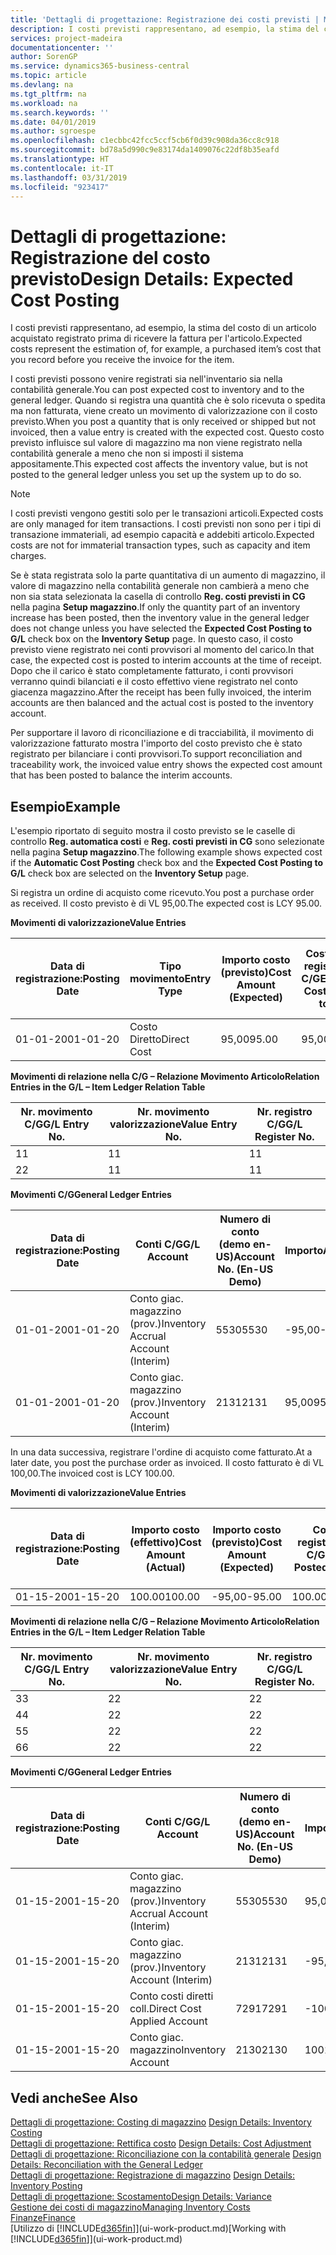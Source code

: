 ```yaml
---
title: 'Dettagli di progettazione: Registrazione dei costi previsti | Microsoft Docs'
description: I costi previsti rappresentano, ad esempio, la stima del costo di un articolo acquistato registrato prima di ricevere la fattura per l'articolo.
services: project-madeira
documentationcenter: ''
author: SorenGP
ms.service: dynamics365-business-central
ms.topic: article
ms.devlang: na
ms.tgt_pltfrm: na
ms.workload: na
ms.search.keywords: ''
ms.date: 04/01/2019
ms.author: sgroespe
ms.openlocfilehash: c1ecbbc42fcc5ccf5cb6f0d39c908da36cc8c918
ms.sourcegitcommit: bd78a5d990c9e83174da1409076c22df8b35eafd
ms.translationtype: HT
ms.contentlocale: it-IT
ms.lasthandoff: 03/31/2019
ms.locfileid: "923417"
---
```

# <a name="design-details-expected-cost-posting"></a><span data-ttu-id="dffc7-103">Dettagli di progettazione: Registrazione del costo previsto</span><span class="sxs-lookup"><span data-stu-id="dffc7-103">Design Details: Expected Cost Posting</span></span>
<span data-ttu-id="dffc7-104">I costi previsti rappresentano, ad esempio, la stima del costo di un articolo acquistato registrato prima di ricevere la fattura per l'articolo.</span><span class="sxs-lookup"><span data-stu-id="dffc7-104">Expected costs represent the estimation of, for example, a purchased item’s cost that you record before you receive the invoice for the item.</span></span>  

 <span data-ttu-id="dffc7-105">I costi previsti possono venire registrati sia nell'inventario sia nella contabilità generale.</span><span class="sxs-lookup"><span data-stu-id="dffc7-105">You can post expected cost to inventory and to the general ledger.</span></span> <span data-ttu-id="dffc7-106">Quando si registra una quantità che è solo ricevuta o spedita ma non fatturata, viene creato un movimento di valorizzazione con il costo previsto.</span><span class="sxs-lookup"><span data-stu-id="dffc7-106">When you post a quantity that is only received or shipped but not invoiced, then a value entry is created with the expected cost.</span></span> <span data-ttu-id="dffc7-107">Questo costo previsto influisce sul valore di magazzino ma non viene registrato nella contabilità generale a meno che non si imposti il sistema appositamente.</span><span class="sxs-lookup"><span data-stu-id="dffc7-107">This expected cost affects the inventory value, but is not posted to the general ledger unless you set up the system up to do so.</span></span>  

> [!NOTE]  
>  <span data-ttu-id="dffc7-108">I costi previsti vengono gestiti solo per le transazioni articoli.</span><span class="sxs-lookup"><span data-stu-id="dffc7-108">Expected costs are only managed for item transactions.</span></span> <span data-ttu-id="dffc7-109">I costi previsti non sono per i tipi di transazione immateriali, ad esempio capacità e addebiti articolo.</span><span class="sxs-lookup"><span data-stu-id="dffc7-109">Expected costs are not for immaterial transaction types, such as capacity and item charges.</span></span>  

 <span data-ttu-id="dffc7-110">Se è stata registrata solo la parte quantitativa di un aumento di magazzino, il valore di magazzino nella contabilità generale non cambierà a meno che non sia stata selezionata la casella di controllo **Reg. costi previsti in CG** nella pagina **Setup magazzino**.</span><span class="sxs-lookup"><span data-stu-id="dffc7-110">If only the quantity part of an inventory increase has been posted, then the inventory value in the general ledger does not change unless you have selected the **Expected Cost Posting to G/L** check box on the **Inventory Setup** page.</span></span> <span data-ttu-id="dffc7-111">In questo caso, il costo previsto viene registrato nei conti provvisori al momento del carico.</span><span class="sxs-lookup"><span data-stu-id="dffc7-111">In that case, the expected cost is posted to interim accounts at the time of receipt.</span></span> <span data-ttu-id="dffc7-112">Dopo che il carico è stato completamente fatturato, i conti provvisori verranno quindi bilanciati e il costo effettivo viene registrato nel conto giacenza magazzino.</span><span class="sxs-lookup"><span data-stu-id="dffc7-112">After the receipt has been fully invoiced, the interim accounts are then balanced and the actual cost is posted to the inventory account.</span></span>  

 <span data-ttu-id="dffc7-113">Per supportare il lavoro di riconciliazione e di tracciabilità, il movimento di valorizzazione fatturato mostra l'importo del costo previsto che è stato registrato per bilanciare i conti provvisori.</span><span class="sxs-lookup"><span data-stu-id="dffc7-113">To support reconciliation and traceability work, the invoiced value entry shows the expected cost amount that has been posted to balance the interim accounts.</span></span>  

## <a name="example"></a><span data-ttu-id="dffc7-114">Esempio</span><span class="sxs-lookup"><span data-stu-id="dffc7-114">Example</span></span>  
 <span data-ttu-id="dffc7-115">L'esempio riportato di seguito mostra il costo previsto se le caselle di controllo **Reg. automatica costi** e **Reg. costi previsti in CG** sono selezionate nella pagina **Setup magazzino**.</span><span class="sxs-lookup"><span data-stu-id="dffc7-115">The following example shows expected cost if the **Automatic Cost Posting** check box and the **Expected Cost Posting to G/L** check box are selected on the **Inventory Setup** page.</span></span>  

 <span data-ttu-id="dffc7-116">Si registra un ordine di acquisto come ricevuto.</span><span class="sxs-lookup"><span data-stu-id="dffc7-116">You post a purchase order as received.</span></span> <span data-ttu-id="dffc7-117">Il costo previsto è di VL 95,00.</span><span class="sxs-lookup"><span data-stu-id="dffc7-117">The expected cost is LCY 95.00.</span></span>  

 <span data-ttu-id="dffc7-118">**Movimenti di valorizzazione**</span><span class="sxs-lookup"><span data-stu-id="dffc7-118">**Value Entries**</span></span>  

|<span data-ttu-id="dffc7-119">Data di registrazione:</span><span class="sxs-lookup"><span data-stu-id="dffc7-119">Posting Date</span></span>|<span data-ttu-id="dffc7-120">Tipo movimento</span><span class="sxs-lookup"><span data-stu-id="dffc7-120">Entry Type</span></span>|<span data-ttu-id="dffc7-121">Importo costo (previsto)</span><span class="sxs-lookup"><span data-stu-id="dffc7-121">Cost Amount (Expected)</span></span>|<span data-ttu-id="dffc7-122">Costo prev. registrato in C/G</span><span class="sxs-lookup"><span data-stu-id="dffc7-122">Expected Cost Posted to G/L</span></span>|<span data-ttu-id="dffc7-123">Costo previsto</span><span class="sxs-lookup"><span data-stu-id="dffc7-123">Expected Cost</span></span>|<span data-ttu-id="dffc7-124">Nr. movimento cont. articolo</span><span class="sxs-lookup"><span data-stu-id="dffc7-124">Item Ledger Entry No.</span></span>|<span data-ttu-id="dffc7-125">Nr. movimento</span><span class="sxs-lookup"><span data-stu-id="dffc7-125">Entry No.</span></span>|  
|------------------|----------------|------------------------------|----------------------------------|-------------------|---------------------------|---------------|  
|<span data-ttu-id="dffc7-126">01-01-20</span><span class="sxs-lookup"><span data-stu-id="dffc7-126">01-01-20</span></span>|<span data-ttu-id="dffc7-127">Costo Diretto</span><span class="sxs-lookup"><span data-stu-id="dffc7-127">Direct Cost</span></span>|<span data-ttu-id="dffc7-128">95,00</span><span class="sxs-lookup"><span data-stu-id="dffc7-128">95.00</span></span>|<span data-ttu-id="dffc7-129">95,00</span><span class="sxs-lookup"><span data-stu-id="dffc7-129">95.00</span></span>|<span data-ttu-id="dffc7-130">Sì</span><span class="sxs-lookup"><span data-stu-id="dffc7-130">Yes</span></span>|<span data-ttu-id="dffc7-131">1</span><span class="sxs-lookup"><span data-stu-id="dffc7-131">1</span></span>|<span data-ttu-id="dffc7-132">1</span><span class="sxs-lookup"><span data-stu-id="dffc7-132">1</span></span>|  

 <span data-ttu-id="dffc7-133">**Movimenti di relazione nella C/G – Relazione Movimento Articolo**</span><span class="sxs-lookup"><span data-stu-id="dffc7-133">**Relation Entries in the G/L – Item Ledger Relation Table**</span></span>  

|<span data-ttu-id="dffc7-134">Nr. movimento C/G</span><span class="sxs-lookup"><span data-stu-id="dffc7-134">G/L Entry No.</span></span>|<span data-ttu-id="dffc7-135">Nr. movimento valorizzazione</span><span class="sxs-lookup"><span data-stu-id="dffc7-135">Value Entry No.</span></span>|<span data-ttu-id="dffc7-136">Nr. registro C/G</span><span class="sxs-lookup"><span data-stu-id="dffc7-136">G/L Register No.</span></span>|  
|--------------------|---------------------|-----------------------|  
|<span data-ttu-id="dffc7-137">1</span><span class="sxs-lookup"><span data-stu-id="dffc7-137">1</span></span>|<span data-ttu-id="dffc7-138">1</span><span class="sxs-lookup"><span data-stu-id="dffc7-138">1</span></span>|<span data-ttu-id="dffc7-139">1</span><span class="sxs-lookup"><span data-stu-id="dffc7-139">1</span></span>|  
|<span data-ttu-id="dffc7-140">2</span><span class="sxs-lookup"><span data-stu-id="dffc7-140">2</span></span>|<span data-ttu-id="dffc7-141">1</span><span class="sxs-lookup"><span data-stu-id="dffc7-141">1</span></span>|<span data-ttu-id="dffc7-142">1</span><span class="sxs-lookup"><span data-stu-id="dffc7-142">1</span></span>|  

 <span data-ttu-id="dffc7-143">**Movimenti C/G**</span><span class="sxs-lookup"><span data-stu-id="dffc7-143">**General Ledger Entries**</span></span>  

|<span data-ttu-id="dffc7-144">Data di registrazione:</span><span class="sxs-lookup"><span data-stu-id="dffc7-144">Posting Date</span></span>|<span data-ttu-id="dffc7-145">Conti C/G</span><span class="sxs-lookup"><span data-stu-id="dffc7-145">G/L Account</span></span>|<span data-ttu-id="dffc7-146">Numero di conto (demo en-US)</span><span class="sxs-lookup"><span data-stu-id="dffc7-146">Account No. (En-US Demo)</span></span>|<span data-ttu-id="dffc7-147">Importo</span><span class="sxs-lookup"><span data-stu-id="dffc7-147">Amount</span></span>|<span data-ttu-id="dffc7-148">Nr. movimento</span><span class="sxs-lookup"><span data-stu-id="dffc7-148">Entry No.</span></span>|  
|------------------|------------------|---------------------------------|------------|---------------|  
|<span data-ttu-id="dffc7-149">01-01-20</span><span class="sxs-lookup"><span data-stu-id="dffc7-149">01-01-20</span></span>|<span data-ttu-id="dffc7-150">Conto giac. magazzino (prov.)</span><span class="sxs-lookup"><span data-stu-id="dffc7-150">Inventory Accrual Account (Interim)</span></span>|<span data-ttu-id="dffc7-151">5530</span><span class="sxs-lookup"><span data-stu-id="dffc7-151">5530</span></span>|<span data-ttu-id="dffc7-152">-95,00</span><span class="sxs-lookup"><span data-stu-id="dffc7-152">-95.00</span></span>|<span data-ttu-id="dffc7-153">2</span><span class="sxs-lookup"><span data-stu-id="dffc7-153">2</span></span>|  
|<span data-ttu-id="dffc7-154">01-01-20</span><span class="sxs-lookup"><span data-stu-id="dffc7-154">01-01-20</span></span>|<span data-ttu-id="dffc7-155">Conto giac. magazzino (prov.)</span><span class="sxs-lookup"><span data-stu-id="dffc7-155">Inventory Account (Interim)</span></span>|<span data-ttu-id="dffc7-156">2131</span><span class="sxs-lookup"><span data-stu-id="dffc7-156">2131</span></span>|<span data-ttu-id="dffc7-157">95,00</span><span class="sxs-lookup"><span data-stu-id="dffc7-157">95.00</span></span>|<span data-ttu-id="dffc7-158">1</span><span class="sxs-lookup"><span data-stu-id="dffc7-158">1</span></span>|  

 <span data-ttu-id="dffc7-159">In una data successiva, registrare l'ordine di acquisto come fatturato.</span><span class="sxs-lookup"><span data-stu-id="dffc7-159">At a later date, you post the purchase order as invoiced.</span></span> <span data-ttu-id="dffc7-160">Il costo fatturato è di VL 100,00.</span><span class="sxs-lookup"><span data-stu-id="dffc7-160">The invoiced cost is LCY 100.00.</span></span>  

 <span data-ttu-id="dffc7-161">**Movimenti di valorizzazione**</span><span class="sxs-lookup"><span data-stu-id="dffc7-161">**Value Entries**</span></span>  

|<span data-ttu-id="dffc7-162">Data di registrazione:</span><span class="sxs-lookup"><span data-stu-id="dffc7-162">Posting Date</span></span>|<span data-ttu-id="dffc7-163">Importo costo (effettivo)</span><span class="sxs-lookup"><span data-stu-id="dffc7-163">Cost Amount (Actual)</span></span>|<span data-ttu-id="dffc7-164">Importo costo (previsto)</span><span class="sxs-lookup"><span data-stu-id="dffc7-164">Cost Amount (Expected)</span></span>|<span data-ttu-id="dffc7-165">Costo registrato in C/G</span><span class="sxs-lookup"><span data-stu-id="dffc7-165">Cost Posted to G/L</span></span>|<span data-ttu-id="dffc7-166">Costo previsto</span><span class="sxs-lookup"><span data-stu-id="dffc7-166">Expected Cost</span></span>|<span data-ttu-id="dffc7-167">Nr. movimento cont. articolo</span><span class="sxs-lookup"><span data-stu-id="dffc7-167">Item Ledger Entry No.</span></span>|<span data-ttu-id="dffc7-168">Nr. movimento</span><span class="sxs-lookup"><span data-stu-id="dffc7-168">Entry No.</span></span>|  
|------------------|----------------------------|------------------------------|-------------------------|-------------------|---------------------------|---------------|  
|<span data-ttu-id="dffc7-169">01-15-20</span><span class="sxs-lookup"><span data-stu-id="dffc7-169">01-15-20</span></span>|<span data-ttu-id="dffc7-170">100.00</span><span class="sxs-lookup"><span data-stu-id="dffc7-170">100.00</span></span>|<span data-ttu-id="dffc7-171">-95,00</span><span class="sxs-lookup"><span data-stu-id="dffc7-171">-95.00</span></span>|<span data-ttu-id="dffc7-172">100.00</span><span class="sxs-lookup"><span data-stu-id="dffc7-172">100.00</span></span>|<span data-ttu-id="dffc7-173">No</span><span class="sxs-lookup"><span data-stu-id="dffc7-173">No</span></span>|<span data-ttu-id="dffc7-174">1</span><span class="sxs-lookup"><span data-stu-id="dffc7-174">1</span></span>|<span data-ttu-id="dffc7-175">2</span><span class="sxs-lookup"><span data-stu-id="dffc7-175">2</span></span>|  

 <span data-ttu-id="dffc7-176">**Movimenti di relazione nella C/G – Relazione Movimento Articolo**</span><span class="sxs-lookup"><span data-stu-id="dffc7-176">**Relation Entries in the G/L – Item Ledger Relation Table**</span></span>  

|<span data-ttu-id="dffc7-177">Nr. movimento C/G</span><span class="sxs-lookup"><span data-stu-id="dffc7-177">G/L Entry No.</span></span>|<span data-ttu-id="dffc7-178">Nr. movimento valorizzazione</span><span class="sxs-lookup"><span data-stu-id="dffc7-178">Value Entry No.</span></span>|<span data-ttu-id="dffc7-179">Nr. registro C/G</span><span class="sxs-lookup"><span data-stu-id="dffc7-179">G/L Register No.</span></span>|  
|--------------------|---------------------|-----------------------|  
|<span data-ttu-id="dffc7-180">3</span><span class="sxs-lookup"><span data-stu-id="dffc7-180">3</span></span>|<span data-ttu-id="dffc7-181">2</span><span class="sxs-lookup"><span data-stu-id="dffc7-181">2</span></span>|<span data-ttu-id="dffc7-182">2</span><span class="sxs-lookup"><span data-stu-id="dffc7-182">2</span></span>|  
|<span data-ttu-id="dffc7-183">4</span><span class="sxs-lookup"><span data-stu-id="dffc7-183">4</span></span>|<span data-ttu-id="dffc7-184">2</span><span class="sxs-lookup"><span data-stu-id="dffc7-184">2</span></span>|<span data-ttu-id="dffc7-185">2</span><span class="sxs-lookup"><span data-stu-id="dffc7-185">2</span></span>|  
|<span data-ttu-id="dffc7-186">5</span><span class="sxs-lookup"><span data-stu-id="dffc7-186">5</span></span>|<span data-ttu-id="dffc7-187">2</span><span class="sxs-lookup"><span data-stu-id="dffc7-187">2</span></span>|<span data-ttu-id="dffc7-188">2</span><span class="sxs-lookup"><span data-stu-id="dffc7-188">2</span></span>|  
|<span data-ttu-id="dffc7-189">6</span><span class="sxs-lookup"><span data-stu-id="dffc7-189">6</span></span>|<span data-ttu-id="dffc7-190">2</span><span class="sxs-lookup"><span data-stu-id="dffc7-190">2</span></span>|<span data-ttu-id="dffc7-191">2</span><span class="sxs-lookup"><span data-stu-id="dffc7-191">2</span></span>|  

 <span data-ttu-id="dffc7-192">**Movimenti C/G**</span><span class="sxs-lookup"><span data-stu-id="dffc7-192">**General Ledger Entries**</span></span>  

|<span data-ttu-id="dffc7-193">Data di registrazione:</span><span class="sxs-lookup"><span data-stu-id="dffc7-193">Posting Date</span></span>|<span data-ttu-id="dffc7-194">Conti C/G</span><span class="sxs-lookup"><span data-stu-id="dffc7-194">G/L Account</span></span>|<span data-ttu-id="dffc7-195">Numero di conto (demo en-US)</span><span class="sxs-lookup"><span data-stu-id="dffc7-195">Account No. (En-US Demo)</span></span>|<span data-ttu-id="dffc7-196">Importo</span><span class="sxs-lookup"><span data-stu-id="dffc7-196">Amount</span></span>|<span data-ttu-id="dffc7-197">Nr. movimento</span><span class="sxs-lookup"><span data-stu-id="dffc7-197">Entry No.</span></span>|  
|------------------|------------------|---------------------------------|------------|---------------|  
|<span data-ttu-id="dffc7-198">01-15-20</span><span class="sxs-lookup"><span data-stu-id="dffc7-198">01-15-20</span></span>|<span data-ttu-id="dffc7-199">Conto giac. magazzino (prov.)</span><span class="sxs-lookup"><span data-stu-id="dffc7-199">Inventory Accrual Account (Interim)</span></span>|<span data-ttu-id="dffc7-200">5530</span><span class="sxs-lookup"><span data-stu-id="dffc7-200">5530</span></span>|<span data-ttu-id="dffc7-201">95,00</span><span class="sxs-lookup"><span data-stu-id="dffc7-201">95.00</span></span>|<span data-ttu-id="dffc7-202">4</span><span class="sxs-lookup"><span data-stu-id="dffc7-202">4</span></span>|  
|<span data-ttu-id="dffc7-203">01-15-20</span><span class="sxs-lookup"><span data-stu-id="dffc7-203">01-15-20</span></span>|<span data-ttu-id="dffc7-204">Conto giac. magazzino (prov.)</span><span class="sxs-lookup"><span data-stu-id="dffc7-204">Inventory Account (Interim)</span></span>|<span data-ttu-id="dffc7-205">2131</span><span class="sxs-lookup"><span data-stu-id="dffc7-205">2131</span></span>|<span data-ttu-id="dffc7-206">-95,00</span><span class="sxs-lookup"><span data-stu-id="dffc7-206">-95.00</span></span>|<span data-ttu-id="dffc7-207">3</span><span class="sxs-lookup"><span data-stu-id="dffc7-207">3</span></span>|  
|<span data-ttu-id="dffc7-208">01-15-20</span><span class="sxs-lookup"><span data-stu-id="dffc7-208">01-15-20</span></span>|<span data-ttu-id="dffc7-209">Conto costi diretti coll.</span><span class="sxs-lookup"><span data-stu-id="dffc7-209">Direct Cost Applied Account</span></span>|<span data-ttu-id="dffc7-210">7291</span><span class="sxs-lookup"><span data-stu-id="dffc7-210">7291</span></span>|<span data-ttu-id="dffc7-211">-100</span><span class="sxs-lookup"><span data-stu-id="dffc7-211">-100</span></span>|<span data-ttu-id="dffc7-212">6</span><span class="sxs-lookup"><span data-stu-id="dffc7-212">6</span></span>|  
|<span data-ttu-id="dffc7-213">01-15-20</span><span class="sxs-lookup"><span data-stu-id="dffc7-213">01-15-20</span></span>|<span data-ttu-id="dffc7-214">Conto giac. magazzino</span><span class="sxs-lookup"><span data-stu-id="dffc7-214">Inventory Account</span></span>|<span data-ttu-id="dffc7-215">2130</span><span class="sxs-lookup"><span data-stu-id="dffc7-215">2130</span></span>|<span data-ttu-id="dffc7-216">100</span><span class="sxs-lookup"><span data-stu-id="dffc7-216">100</span></span>|<span data-ttu-id="dffc7-217">5</span><span class="sxs-lookup"><span data-stu-id="dffc7-217">5</span></span>|  

## <a name="see-also"></a><span data-ttu-id="dffc7-218">Vedi anche</span><span class="sxs-lookup"><span data-stu-id="dffc7-218">See Also</span></span>
 <span data-ttu-id="dffc7-219">[Dettagli di progettazione: Costing di magazzino](design-details-inventory-costing.md) </span><span class="sxs-lookup"><span data-stu-id="dffc7-219">[Design Details: Inventory Costing](design-details-inventory-costing.md) </span></span>  
 <span data-ttu-id="dffc7-220">[Dettagli di progettazione: Rettifica costo](design-details-cost-adjustment.md) </span><span class="sxs-lookup"><span data-stu-id="dffc7-220">[Design Details: Cost Adjustment](design-details-cost-adjustment.md) </span></span>  
 <span data-ttu-id="dffc7-221">[Dettagli di progettazione: Riconciliazione con la contabilità generale](design-details-reconciliation-with-the-general-ledger.md) </span><span class="sxs-lookup"><span data-stu-id="dffc7-221">[Design Details: Reconciliation with the General Ledger](design-details-reconciliation-with-the-general-ledger.md) </span></span>  
 <span data-ttu-id="dffc7-222">[Dettagli di progettazione: Registrazione di magazzino](design-details-inventory-posting.md) </span><span class="sxs-lookup"><span data-stu-id="dffc7-222">[Design Details: Inventory Posting](design-details-inventory-posting.md) </span></span>  
 [<span data-ttu-id="dffc7-223">Dettagli di progettazione: Scostamento</span><span class="sxs-lookup"><span data-stu-id="dffc7-223">Design Details: Variance</span></span>](design-details-variance.md)  
 [<span data-ttu-id="dffc7-224">Gestione dei costi di magazzino</span><span class="sxs-lookup"><span data-stu-id="dffc7-224">Managing Inventory Costs</span></span>](finance-manage-inventory-costs.md)  
 [<span data-ttu-id="dffc7-225">Finanze</span><span class="sxs-lookup"><span data-stu-id="dffc7-225">Finance</span></span>](finance.md)  
 <span data-ttu-id="dffc7-226">[Utilizzo di [!INCLUDE[d365fin](includes/d365fin_md.md)]](ui-work-product.md)</span><span class="sxs-lookup"><span data-stu-id="dffc7-226">[Working with [!INCLUDE[d365fin](includes/d365fin_md.md)]](ui-work-product.md)</span></span>
